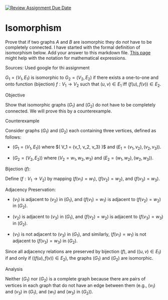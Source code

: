 [![Review Assignment Due Date](https://classroom.github.com/assets/deadline-readme-button-24ddc0f5d75046c5622901739e7c5dd533143b0c8e959d652212380cedb1ea36.svg)](https://classroom.github.com/a/QM7QGF1q)
# Isomorphism

Prove that if two graphs $A$ and $B$ are isomorphic they do *not* have to
be completely connected. I have started with the formal definition of
isomorphism below. Add your answer to this markdown file. [This
page](https://docs.github.com/en/get-started/writing-on-github/working-with-advanced-formatting/writing-mathematical-expressions)
might help with the notation for mathematical expressions.

Sources: Used google for thi assignment

$G_1=(V_1 , E_1)$ is isomorphic to $G_2 = (V_2, E_2)$ if there exists a
one-to-one and onto function (bijection) $f: V_1 \rightarrow V_2$ such that $(u,v)
\in E_1$ iff $(f(u),f(v)) \in E_2$.

Objective

Show that isomorphic graphs $( G_1 )$ and $( G_2 )$ do not have to be completely connected. We will prove this by a counterexample.

Counterexample

Consider graphs $( G_1 )$ and $( G_2 )$ each containing three vertices, defined as follows:

- $( G_1 = (V_1, E_1) )$ where $( V_1 = {v_1, v_2, v_3\} )$ and $( E_1 = {(v_1, v_2), (v_2, v_3)} )$.

- $( G_2 = (V_2, E_2) )$ where $( V_2 = {w_1, w_2, w_3} )$ and $( E_2 = {(w_1, w_2), (w_2, w_3)} )$.

Bijection $( f )$:

Define $( f: V_1 \rightarrow V_2 )$ by mapping $( f(v_1) = w_1 )$, $( f(v_2) = w_2 )$, and $( f(v_3) = w_3 )$.

Adjacency Preservation:

- $( v_1 )$ is adjacent to $( v_2 )$ in $( G_1 )$, and $( f(v_1) = w_1 )$ is adjacent to $( f(v_2) = w_2 )$ in $( G_2 )$.

- $( v_2 )$ is adjacent to $( v_3 )$ in $( G_1 )$, and $( f(v_2) = w_2 )$ is adjacent to $( f(v_3) = w_3 )$ in $( G_2 )$.

- $( v_1 )$ is not adjacent to $( v_3 )$ in $( G_1 )$, and similarly, $( f(v_1) = w_1 )$ is not adjacent to $( f(v_3) = w_3 )$ in $( G_2 )$.

Since all adjacency relations are preserved by bijection $( f )$, and $( (u,v) \in E_1 )$ if and only if $( (f(u),f(v)) \in E_2 )$, the graphs $( G_1 )$ and $( G_2 )$ are isomorphic.

Analysis

Neither $( G_1 )$ nor $( G_2 )$ is a complete graph because there are pairs of vertices in each graph that do not have an edge between them (e.g., $( v_1 )$ and $( v_3 )$ in $( G_1 )$, and $( w_1 )$ and $( w_3 )$ in $( G_2 )$).


